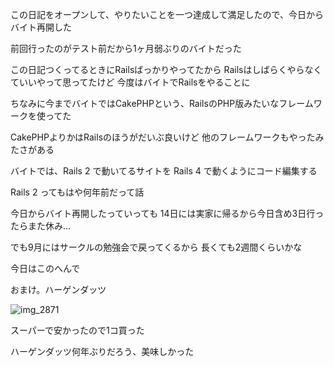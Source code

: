 この日記をオープンして、やりたいことを一つ達成して満足したので、今日からバイト再開した

前回行ったのがテスト前だから1ヶ月弱ぶりのバイトだった

この日記つくってるときにRailsばっかりやってたから
Railsはしばらくやらなくていいやって思ってたけど
今度はバイトでRailsをやることに

ちなみに今までバイトではCakePHPという、RailsのPHP版みたいなフレームワークを使ってた

CakePHPよりかはRailsのほうがだいぶ良いけど
他のフレームワークもやったみたさがある

バイトでは、Rails 2 で動いてるサイトを Rails 4 で動くようにコード編集する

Rails 2 ってもはや何年前だって話

今日からバイト再開したっていっても
14日には実家に帰るから今日含め3日行ったらまた休み…

でも9月にはサークルの勉強会で戻ってくるから
長くても2週間くらいかな

今日はこのへんで

おまけ。ハーゲンダッツ

![img_2871](https://noraworld.github.io/box-bulbasaur/2016/08/img_2871.jpg)

スーパーで安かったので1コ買った

ハーゲンダッツ何年ぶりだろう、美味しかった
